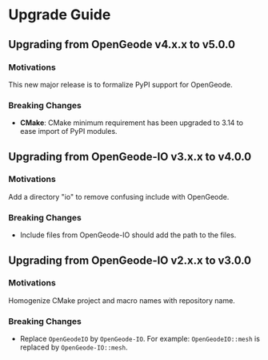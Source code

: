 # Upgrade Guide

## Upgrading from OpenGeode v4.x.x to v5.0.0

### Motivations

This new major release is to formalize PyPI support for OpenGeode.

### Breaking Changes

- **CMake**: CMake minimum requirement has been upgraded to 3.14 to ease import of PyPI modules.


## Upgrading from OpenGeode-IO v3.x.x to v4.0.0

### Motivations

Add a directory "io" to remove confusing include with OpenGeode.

### Breaking Changes

- Include files from OpenGeode-IO should add the path to the files.

## Upgrading from OpenGeode-IO v2.x.x to v3.0.0

### Motivations

Homogenize CMake project and macro names with repository name.

### Breaking Changes

- Replace `OpenGeodeIO` by `OpenGeode-IO`. For example:
`OpenGeodeIO::mesh` is replaced by `OpenGeode-IO::mesh`.
